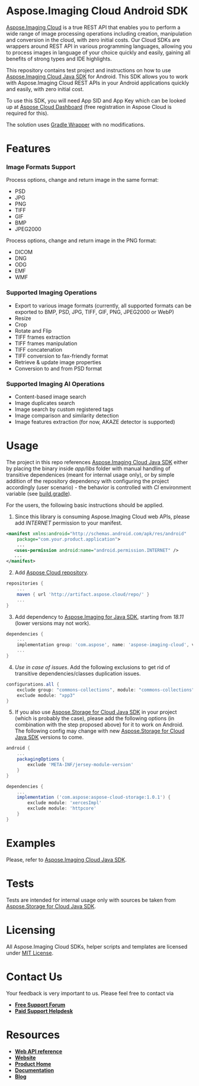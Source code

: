 # Aspose.Imaging Cloud Android SDK
[Aspose.Imaging Cloud](https://products.aspose.cloud/imaging/cloud) is a true REST API that enables you to perform a wide range of image processing operations including creation, manipulation and conversion in the cloud, with zero initial costs. Our Cloud SDKs are wrappers around REST API in various programming languages, allowing you to process images in language of your choice quickly and easily, gaining all benefits of strong types and IDE highlights. 

This repository contains test project and instructions on how to use [Aspose.Imaging Cloud Java SDK](https://github.com/aspose-imaging-cloud/aspose-imaging-cloud-java) for Android. This SDK allows you to work with Aspose.Imaging Cloud REST APIs in your Android applications quickly and easily, with zero initial cost.

To use this SDK, you will need App SID and App Key which can be looked up at [Aspose Cloud Dashboard](https://dashboard.aspose.cloud/#/apps) (free registration in Aspose Cloud is required for this).

The solution uses [Gradle Wrapper](https://github.com/gradle/gradle/tree/master/gradle/wrapper) with no modifications.

# Features
### Image Formats Support
Process options, change and return image in the same format:
* PSD
* JPG
* PNG
* TIFF
* GIF
* BMP
* JPEG2000

Process options, change and return image in the PNG format:
* DICOM
* DNG
* ODG
* EMF
* WMF

### Supported Imaging Operations
* Export to various image formats (currently, all supported formats can be exported to BMP, PSD, JPG, TIFF, GIF, PNG, JPEG2000 or WebP)
* Resize
* Crop
* Rotate and Flip
* TIFF frames extraction
* TIFF frames manipulation
* TIFF concatenation
* TIFF conversion to fax-friendly format
* Retrieve & update image properties
* Conversion to and from PSD format

### Supported Imaging AI Operations
* Content-based image search
* Image duplicates search
* Image search by custom registered tags
* Image comparison and similarity detection
* Image features extraction (for now, AKAZE detector is supported)

# Usage
The project in this repo references [Aspose.Imaging Cloud Java SDK](https://github.com/aspose-imaging-cloud/aspose-imaging-cloud-java) either by placing the binary inside *app/libs* folder with manual handling of transitive dependenices (meant for internal usage only), or by simple addition of the repository dependency with configuring the project accordingly (user scenario) - the behavior is controlled with *CI* environment variable (see [build.gradle](app/build.gradle)).

For the users, the following basic instructions should be applied.

1. Since this library is consuming Aspose.Imaging Cloud web APIs, please add *INTERNET* permission to your manifest.
```xml
<manifest xmlns:android="http://schemas.android.com/apk/res/android"
    package="com.your.product.application">
	...
   <uses-permission android:name="android.permission.INTERNET" />
   ...
</manifest>
```
2. Add [Aspose Cloud repository](https://artifact.aspose.cloud).
```gradle
repositories {
    ...
    maven { url 'http://artifact.aspose.cloud/repo/' }
    ...
}
```
3. Add dependency to [Aspose.Imaging for Java SDK](https://github.com/aspose-imaging-cloud/aspose-imaging-cloud-java), starting from *18.11* (lower versions may not work).
```gradle
dependencies {
    ...
    implementation group: 'com.aspose', name: 'aspose-imaging-cloud', version: '19.1'
    ...
}
```
4. *Use in case of issues*. Add the following exclusions to get rid of transitive dependencies/classes duplication issues. 
```gradle
configurations.all {
    exclude group: "commons-collections", module: "commons-collections"
    exclude module: "xpp3"
}
```
5. If you also use [Aspose.Storage for Cloud Java SDK](https://github.com/aspose-storage-cloud/aspose-storage-cloud-java) in your project (which is probably the case), please add the following options (in combination with the step proposed above) for it to work on Android. The following config may change with new [Aspose.Storage for Cloud Java SDK](https://github.com/aspose-storage-cloud/aspose-storage-cloud-java) versions to come.
```gradle
android {
    ...
    packagingOptions {
        exclude 'META-INF/jersey-module-version'
    }
}

dependencies {
    ...
    implementation ('com.aspose:aspose-cloud-storage:1.0.1') {
        exclude module: 'xercesImpl'
        exclude module: 'httpcore'
    }
}
```

# Examples
Please, refer to [Aspose.Imaging Cloud Java SDK](https://github.com/aspose-imaging-cloud/aspose-imaging-cloud-java).

# Tests
Tests are intended for internal usage only with sources be taken from [Aspose.Storage for Cloud Java SDK](https://github.com/aspose-storage-cloud/aspose-storage-cloud-java).

# Licensing
All Aspose.Imaging Cloud SDKs, helper scripts and templates are licensed under [MIT License](LICENSE).

# Contact Us
Your feedback is very important to us. Please feel free to contact via
+ [**Free Support Forum**](https://forum.aspose.cloud/c/imaging)
+ [**Paid Support Helpdesk**](https://helpdesk.aspose.imaging/)

# Resources
+ [**Web API reference**](https://apireference.aspose.cloud/imaging/)
+ [**Website**](https://www.aspose.cloud)
+ [**Product Home**](https://products.aspose.cloud/imaging/cloud)
+ [**Documentation**](https://docs.aspose.cloud/display/imagingcloud/Home)
+ [**Blog**](https://blog.aspose.cloud/category/aspose-products/aspose.imaging-cloud/)